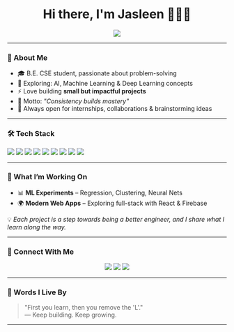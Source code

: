 <h1 align="center">Hi there, I'm Jasleen 👩🏻‍💻</h1>

<p align="center">
  <img src="https://readme-typing-svg.herokuapp.com?font=Fira+Code&pause=1200&color=00F5A0&center=true&width=1000&lines=I+turn+ideas+into+code.;Curiosity+drives+me.;Breaking+problems+down+is+my+superpower.;Learning+every+day%2C+building+every+night."/>
</p>

---

### 🌟 About Me

- 🎓 B.E. CSE student, passionate about problem-solving  
- 🌱 Exploring: AI, Machine Learning & Deep Learning concepts  
- ⚡ Love building **small but impactful projects**  
- 📌 Motto: *"Consistency builds mastery"*  
- 🤝 Always open for internships, collaborations & brainstorming ideas  

---

### 🛠️ Tech Stack

<p>
  <img src="https://img.shields.io/badge/C-00599C?style=for-the-badge&logo=c&logoColor=white"/>
  <img src="https://img.shields.io/badge/C++-004482?style=for-the-badge&logo=c%2B%2B&logoColor=white"/>
  <img src="https://img.shields.io/badge/Python-306998?style=for-the-badge&logo=python&logoColor=FFD43B"/>
  <img src="https://img.shields.io/badge/HTML5-E96228?style=for-the-badge&logo=html5&logoColor=white"/>
  <img src="https://img.shields.io/badge/CSS3-1572B6?style=for-the-badge&logo=css3&logoColor=white"/>
  <img src="https://img.shields.io/badge/JavaScript-F7DF1E?style=for-the-badge&logo=javascript&logoColor=000"/>
  <img src="https://img.shields.io/badge/TypeScript-007ACC?style=for-the-badge&logo=typescript&logoColor=white"/>
  <img src="https://img.shields.io/badge/React-20232A?style=for-the-badge&logo=react&logoColor=61DAFB"/>
  <img src="https://img.shields.io/badge/Git-E44C30?style=for-the-badge&logo=git&logoColor=white"/>
</p>

---

### 🚀 What I’m Working On

- 📊 **ML Experiments** – Regression, Clustering, Neural Nets  
- 🌍 **Modern Web Apps** – Exploring full-stack with React & Firebase  

💡 *Each project is a step towards being a better engineer, and I share what I learn along the way.*

---

### 🤝 Connect With Me

<p align="center">
  <a href="mailto:hiyajasleen@gmail.com"><img src="https://img.shields.io/badge/Gmail-D14836?style=for-the-badge&logo=gmail&logoColor=white"/></a>
  <a href="https://www.linkedin.com/in/jasleen-kaur-9342b5358/"><img src="https://img.shields.io/badge/LinkedIn-0077b5?style=for-the-badge&logo=linkedin&logoColor=white"/></a>
  <a href="https://github.com/JasleenKaur2508"><img src="https://img.shields.io/badge/GitHub-000?style=for-the-badge&logo=github&logoColor=white"/></a>
</p>

---

### 💭 Words I Live By  

> "First you learn, then you remove the 'L'."  
> — Keep building. Keep growing.  

---

